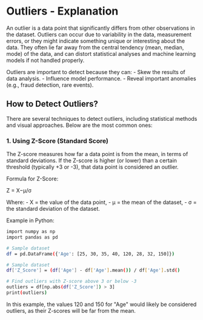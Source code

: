 # Outliers - Explanation

An outlier is a data point that significantly differs from other observations in the dataset.
Outliers can occur due to variability in the data, measurement errors, or they might indicate something 
unique or interesting about the data. They often lie far away from the central tendency (mean, median, mode) 
of the data, and can distort statistical analyses and machine learning models if not handled properly.

Outliers are important to detect because they can:
    - Skew the results of data analysis.
    - Influence model performance.
    - Reveal important anomalies (e.g., fraud detection, rare events).

## How to Detect Outliers?

There are several techniques to detect outliers, including statistical methods and visual approaches. Below are the most common ones:

### 1. Using Z-Score (Standard Score)

The Z-score measures how far a data point is from the mean, in terms of standard deviations. If the Z-score is higher (or lower) than a certain threshold (typically +3 or -3), that data point is considered an outlier.

Formula for Z-Score:

Z = X−μ/σ

​Where:
    - X = the value of the data point,
    - μ = the mean of the dataset,
    - σ = the standard deviation of the dataset.

Example in Python:

```sh
import numpy as np
import pandas as pd

# Sample dataset
df = pd.DataFrame({'Age': [25, 30, 35, 40, 120, 28, 32, 150]})

# Sample dataset
df['Z_Score'] = (df['Age'] - df['Age'].mean()) / df['Age'].std()

# Find outliers with Z-score above 3 or below -3
outliers = df[np.abs(df['Z_Score']) > 3]
print(outliers)
```
In this example, the values 120 and 150 for "Age" would likely be considered outliers, as their Z-scores will be far from the mean.

